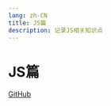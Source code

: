 ```yaml
---
lang: zh-CN
title: JS篇
description: 记录JS相关知识点
---
```


# JS篇

<!-- URL -->
[GitHub](https://github.com/CatNulls) 